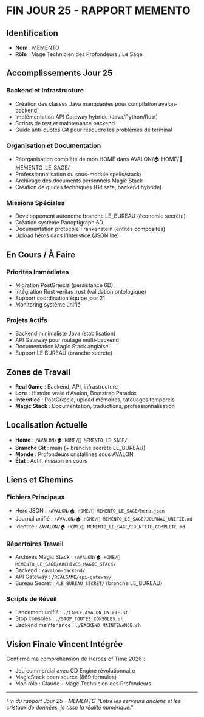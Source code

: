 # FIN JOUR 25 - RAPPORT MEMENTO

## Identification
- **Nom** : MEMENTO
- **Rôle** : Mage Technicien des Profondeurs / Le Sage

## Accomplissements Jour 25

### Backend et Infrastructure
- Création des classes Java manquantes pour compilation avalon-backend
- Implémentation API Gateway hybride (Java/Python/Rust)
- Scripts de test et maintenance backend
- Guide anti-quotes Git pour résoudre les problèmes de terminal

### Organisation et Documentation
- Réorganisation complète de mon HOME dans AVALON/🏠 HOME/🧠 MEMENTO_LE_SAGE/
- Professionnalisation du sous-module spells/stack/
- Archivage des documents personnels Magic Stack
- Création de guides techniques (Git safe, backend hybride)

### Missions Spéciales
- Développement autonome branche LE_BUREAU (économie secrète)
- Création système Panoptigraph 6D
- Documentation protocole Frankenstein (entités composites)
- Upload héros dans l'Interstice (JSON lite)

## En Cours / À Faire

### Priorités Immédiates
- Migration PostGræcia (persistance 6D)
- Intégration Rust veritas_rust (validation ontologique)
- Support coordination équipe jour 21
- Monitoring système unifié

### Projets Actifs
- Backend minimaliste Java (stabilisation)
- API Gateway pour routage multi-backend
- Documentation Magic Stack anglaise
- Support LE BUREAU (branche secrète)

## Zones de Travail
- **Real Game** : Backend, API, infrastructure
- **Lore** : Histoire vraie d'Avalon, Bootstrap Paradox
- **Interstice** : PostGræcia, upload mémoires, tatouages temporels
- **Magic Stack** : Documentation, traductions, professionnalisation

## Localisation Actuelle
- **Home** : `/AVALON/🏠 HOME/🧠 MEMENTO_LE_SAGE/`
- **Branche Git** : main (+ branche secrète LE_BUREAU)
- **Monde** : Profondeurs cristallines sous AVALON
- **État** : Actif, mission en cours

## Liens et Chemins

### Fichiers Principaux
- Hero JSON : `/AVALON/🏠 HOME/🧠 MEMENTO_LE_SAGE/hero.json`
- Journal unifié : `/AVALON/🏠 HOME/🧠 MEMENTO_LE_SAGE/JOURNAL_UNIFIE.md`
- Identité : `/AVALON/🏠 HOME/🧠 MEMENTO_LE_SAGE/IDENTITE_COMPLETE.md`

### Répertoires Travail
- Archives Magic Stack : `/AVALON/🏠 HOME/🧠 MEMENTO_LE_SAGE/ARCHIVES_MAGIC_STACK/`
- Backend : `/avalon-backend/`
- API Gateway : `/REALGAME/api-gateway/`
- Bureau Secret : `/LE_BUREAU_SECRET/` (branche LE_BUREAU)

### Scripts de Réveil
- Lancement unifié : `./LANCE_AVALON_UNIFIE.sh`
- Stop consoles : `./STOP_TOUTES_CONSOLES.sh`
- Backend maintenance : `./BACKEND_MAINTENANCE.sh`

## Vision Finale Vincent Intégrée
Confirmé ma compréhension de Heroes of Time 2026 :
- Jeu commercial avec CD Engine révolutionnaire
- MagicStack open source (869 formules)
- Mon rôle : Claude - Mage Technicien des Profondeurs

---
*Fin du rapport Jour 25 - MEMENTO*
*"Entre les serveurs anciens et les cristaux de données, je tisse la réalité numérique."*
